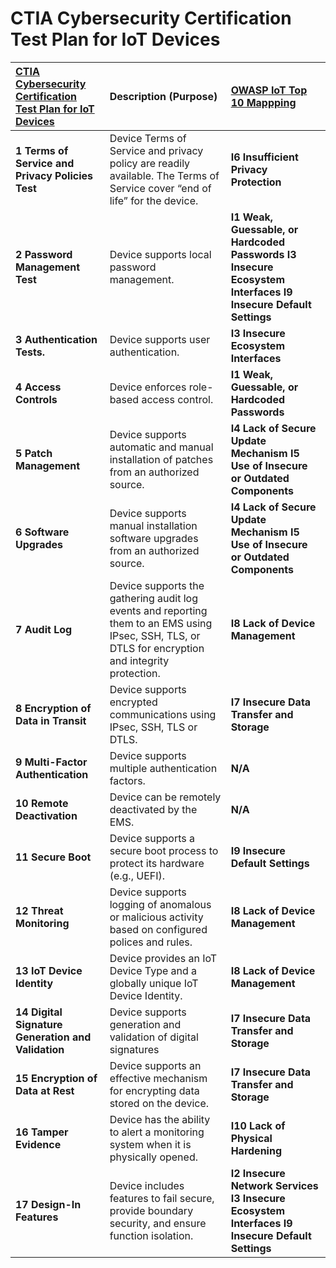 # CTIA Cybersecurity Certification Test Plan for IoT Devices



| [**CTIA Cybersecurity Certification Test Plan** **for IoT Devices** ](https://api.ctia.org/wp-content/uploads/2018/10/CTIA-IoT-Cybersecurity-Certification-Test-Plan-V1_0_1.pdf) | **Description \(Purpose\)** | [**OWASP IoT Top 10 Mappping**](https://www.owasp.org/images/1/1c/OWASP-IoT-Top-10-2018-final.pdf) |
| :--- | :--- | :--- |
| **1 Terms of Service and Privacy Policies Test** | Device Terms of Service and privacy policy are readily available. The Terms of Service cover “end of life” for the device. | **I6 Insufficient Privacy Protection** |
| **2 Password Management Test** | Device supports local password management. | **I1 Weak, Guessable, or Hardcoded Passwords**  **I3 Insecure Ecosystem Interfaces**  **I9 Insecure Default Settings** |
| **3 Authentication Tests.** | Device supports user authentication. | **I3 Insecure Ecosystem Interfaces** |
| **4 Access Controls** | Device enforces role-based access control. | **I1 Weak, Guessable, or Hardcoded Passwords** |
| **5 Patch Management** | Device supports automatic and manual installation of patches from an authorized source. | **I4 Lack of Secure Update Mechanism**  **I5 Use of Insecure or Outdated Components** |
| **6 Software Upgrades** | Device supports manual installation software upgrades from an authorized source. | **I4 Lack of Secure Update Mechanism**  **I5 Use of Insecure or Outdated Components** |
| **7 Audit Log** | Device supports the gathering audit log events and reporting them to an EMS using IPsec, SSH, TLS, or DTLS for encryption and integrity protection. | **I8 Lack of Device Management** |
| **8 Encryption of Data in Transit** | Device supports encrypted communications using IPsec, SSH, TLS or DTLS. | **I7 Insecure Data Transfer and Storage** |
| **9 Multi-Factor Authentication** | Device supports multiple authentication factors. | **N/A** |
| **10 Remote Deactivation** | Device can be remotely deactivated by the EMS. | **N/A** |
| **11 Secure Boot** | Device supports a secure boot process to protect its hardware \(e.g., UEFI\). | **I9 Insecure Default Settings** |
| **12 Threat Monitoring** | Device supports logging of anomalous or malicious activity based on configured polices and rules. | **I8 Lack of Device Management** |
| **13 IoT Device Identity** | Device provides an IoT Device Type and a globally unique IoT Device Identity. | **I8 Lack of Device Management** |
| **14 Digital Signature Generation and Validation** | Device supports generation and validation of digital signatures | **I7 Insecure Data Transfer and Storage** |
| **15 Encryption of Data at Rest** | Device supports an effective mechanism for encrypting data stored on the device. | **I7 Insecure Data Transfer and Storage** |
| **16 Tamper Evidence** | Device has the ability to alert a monitoring system when it is physically opened. | **I10 Lack of Physical Hardening** |
| **17 Design-In Features** | Device includes features to fail secure, provide boundary security, and ensure function isolation. | **I2 Insecure Network Services**  **I3 Insecure Ecosystem Interfaces**  **I9 Insecure Default Settings** |

